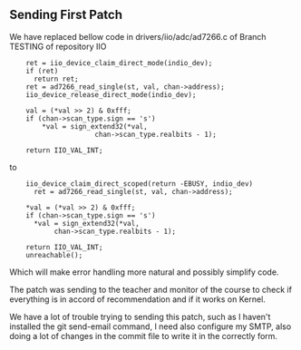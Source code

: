 ## Sending First Patch

We have replaced bellow code in drivers/iio/adc/ad7266.c of Branch TESTING of repository IIO
```tsql
    ret = iio_device_claim_direct_mode(indio_dev);
    if (ret)
      return ret;
    ret = ad7266_read_single(st, val, chan->address);
    iio_device_release_direct_mode(indio_dev);
    
    val = (*val >> 2) & 0xfff;
    if (chan->scan_type.sign == 's')
    	*val = sign_extend32(*val,
    			     chan->scan_type.realbits - 1);
    
    return IIO_VAL_INT;
```
to
```
    iio_device_claim_direct_scoped(return -EBUSY, indio_dev)
      ret = ad7266_read_single(st, val, chan->address);
    
    *val = (*val >> 2) & 0xfff;
    if (chan->scan_type.sign == 's')
      *val = sign_extend32(*val,
           chan->scan_type.realbits - 1);
    
    return IIO_VAL_INT;
    unreachable();
```
Which will make error handling more natural and possibly simplify code.

The patch was sending to the teacher and monitor of the course to check if everything is in accord of recommendation and if it works on Kernel.

We have a lot of trouble trying to sending this patch, such as I haven't installed the git send-email command, I need also configure my SMTP, also doing a lot of changes in the commit file to write it in the correctly form.
